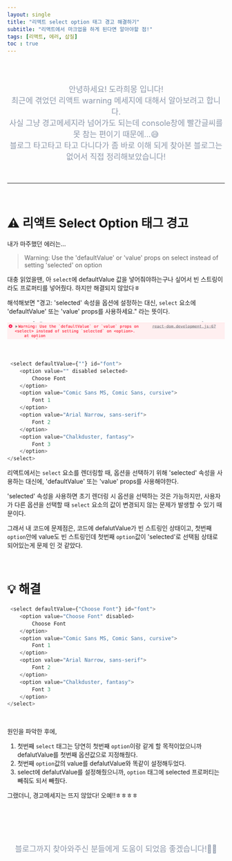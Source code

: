 ```yaml
---
layout: single
title: "리액트 select option 태그 경고 해결하기"
subtitle: "리액트에서 마크업을 하게 된다면 알아야할 점!"
tags: [리액트, 에러, 삽질]
toc : true
---
```


<br/>
<br/>


<p align="center"  style="color:#8E99AB; font-size :18px">안녕하세요! 도라희몽 입니다! <br/>최근에 겪었던 리액트 warning 메세지에 대해서 알아보려고 합니다.<br/>
사실 그냥 경고메세지라 넘어가도 되는데 console창에 빨간글씨를 못 참는 편이기 때문에...😅 <br/>
블로그 타고타고 타고 다니다가 좀 바로 이해 되게 찾아본 블로그는 없어서 직접 정리해보았습니다!</p>


<br/>

***

<br/>


# ⚠️ 리액트 Select Option 태그 경고

내가 마주했던 에러는...<br/>

> Warning: Use the 'defaultValue' or 'value' props on select instead of setting 'selected' on option

대충 읽었을땐, 아 `select`에 defaultValue 값을 넣어줘야하는구나 싶어서 빈 스트링이라도 프로퍼티를 넣어줬다. 하지만 해결되지 않았다ㅎ


해석해보면 "경고: 'selected' 속성을 옵션에 설정하는 대신, `select` 요소에 'defaultValue' 또는 'value' props를 사용하세요."
라는 뜻이다.

![ex_screenshot](./../assets/images/0606/1.png)


<br/>


```javascript
 <select defaultValue={""} id="font">
    <option value="" disabled selected>
        Choose Font
    </option>
    <option value="Comic Sans MS, Comic Sans, cursive">
        Font 1
    </option>
    <option value="Arial Narrow, sans-serif">
        Font 2
    </option>
    <option value="Chalkduster, fantasy">
        Font 3
    </option>
</select>
```


리액트에서는 `select` 요소를 렌더링할 때, 옵션을 선택하기 위해 'selected' 속성을 사용하는 대신에, 'defaultValue' 또는 'value' props를 사용해야한다. 

'selected' 속성을 사용하면 초기 렌더링 시 옵션을 선택하는 것은 가능하지만, 사용자가 다른 옵션을 선택할 때 `select` 요소의 값이 변경되지 않는 문제가 발생할 수 있기 때문이다.

그래서 내 코드에 문제점은, 
코드에 defalutValue가 빈 스트링인 상태이고,
첫번째 `option`안에 value도 빈 스트링인데
첫번째 `option`값이 'selected'로 선택됨 상태로 되어있는게 문제 인 것 같았다.


<br/>

# 💡 해결 

```javascript
 <select defaultValue={"Choose Font"} id="font">
    <option value="Choose Font" disabled>
        Choose Font
    </option>
    <option value="Comic Sans MS, Comic Sans, cursive">
        Font 1
    </option>
    <option value="Arial Narrow, sans-serif">
        Font 2
    </option>
    <option value="Chalkduster, fantasy">
        Font 3
    </option>
</select>
```
<br/>

원인을 파악한 후에,
1. 첫번째 `select` 태그는 당연히 첫번째 `option`이랑 같게 할 목적이었으니까 defalutValue를 첫번째 옵션값으로 지정해줬다.
2. 첫번째 `option`값의 value를 defalutValue와 똑같이 설정해두었다.
3. select에 defalutValue를 설정해줬으니까, `option` 태그에 selected 프로퍼티는 빼줘도 되서 빼줬다.


그랬더니, 경고메세지는 뜨지 않았다! 오예!!ㅎㅎㅎㅎ

<br/>
<br/>
<br/>
<br/>




<p align="center"  style="color:#8E99AB; font-size :18px">블로그까지 찾아와주신 분들에게 도움이 되었음 좋겠습니다!🙇‍♀️ </p>



<br/><br/>
